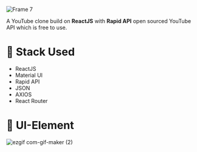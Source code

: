 ![Frame 7](https://user-images.githubusercontent.com/52550558/188278830-563463cd-9e13-404b-8cde-b31f9bc0cea7.png)      



A YouTube clone build on **ReactJS** with **Rapid API** open sourced YouTube API which is free to use.

# 📌 Stack Used
- ReactJS
- Material UI
- Rapid API
- JSON
- AXIOS
- React Router
 
# 📌 UI-Element
![ezgif com-gif-maker (2)](https://user-images.githubusercontent.com/52550558/188278988-78ce4dda-4e13-4c62-a5ef-4a654f945c5b.gif)

